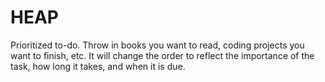 # HEAP

Prioritized to-do. Throw in books you want to read, coding projects you want to finish, etc. It will change the order to reflect the importance of the task, how long it takes, and when it is due.